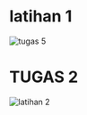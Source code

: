 # latihan 1
![tugas 5](https://user-images.githubusercontent.com/92708806/138653301-38febe51-afad-4e89-8342-f9c31a0fa3de.JPG)

# TUGAS 2
![latihan 2](https://user-images.githubusercontent.com/92708806/138647558-ec908ccf-fe04-4c90-b9ab-9581a9b5e05a.JPG)
